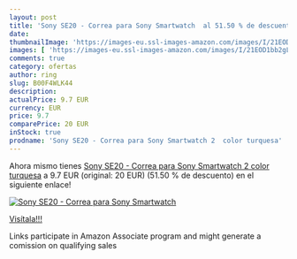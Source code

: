 ```yaml
---
layout: post
title: 'Sony SE20 - Correa para Sony Smartwatch  al 51.50 % de descuento'
date: 
thumbnailImage: 'https://images-eu.ssl-images-amazon.com/images/I/21EOD1bb2gL._SL200_.jpg'
images: [ 'https://images-eu.ssl-images-amazon.com/images/I/21EOD1bb2gL._SL200_.jpg' ]
comments: true
category: ofertas
author: ring
slug: B00F4WLK44
description:
actualPrice: 9.7 EUR
currency: EUR
price: 9.7
comparePrice: 20 EUR
inStock: true
prodname: 'Sony SE20 - Correa para Sony Smartwatch 2  color turquesa'
---
```


Ahora mismo tienes [Sony SE20 - Correa para Sony Smartwatch 2  color turquesa](https://www.amazon.es/dp/B00F4WLK44/?tag=tolees-21) a 9.7 EUR (original: 20 EUR) (51.50 %  de descuento) en el siguiente enlace!

[![Sony SE20 - Correa para Sony Smartwatch ](https://images-eu.ssl-images-amazon.com/images/I/21EOD1bb2gL._SL200_.jpg)](https://www.amazon.es/dp/B00F4WLK44/?tag=tolees-21)

[Visítala!!!](https://www.amazon.es/dp/B00F4WLK44/?tag=tolees-21)

Links participate in Amazon Associate program and might generate a comission on qualifying sales
